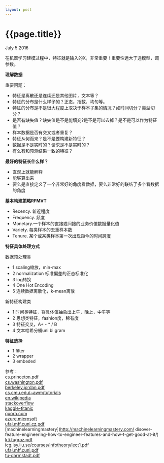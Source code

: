 ```yaml
---
layout: post
---
```


{{page.title}}
====
<p class="meta">July 5 2016</p>

在机器学习建模过程中，特征就是输入的X，非常重要！重要性远大于选模型，调参数。

**理解数据**

重要问题：

 - 特征是离散还是连续还是其他图片，文本等？    
 - 特征的分布是什么样子的？正态，指数，均匀等。    
 - 特征的分布是不是很大程度上取决于样本子集的情况？如时间切分？类型切分？    
 - 是否有缺失值？缺失值是不是能填充?是不是可以去掉？是不是可以作为特征值？  
 - 样本数据是否有交叉或者重复？  
 - 特征从何而来？是不是要构建新特征？  
 - 数据是不是实时的？请求是不是实时的？  
 - 有么有和预测结果一致的特征？  

**最好的特征长什么样？**   

 - 直观上就能解释  
 - 能够算出来  
 - 要么是直接定义了一个非常好的角度看数据，要么非常好的联结了多个看数据的角度  

**基本构建策略RFMVT**  

 - Recency. 新近程度  
 - Frequency. 频度  
 - Monetary.一个样本的直接或间接的业务价值数据量化值  
 - Variety. 每类样本的去重样本数  
 - Tenure. 某个或某类样本第一次出现距今的时间跨度  

**特征具体处理方式**  

   数据预处理类  
   
   - 1 scaling缩放，min-max  
   - 2 normalization 标准偏差的正态标准化  
   - 3 log转换    
   - 4 One Hot Encoding  
   - 5 连续数据离散化，k-mean离散  
  
  新特征构建类  

   - 1 时间类特征，将具体值抽象出上午，晚上，中午等
   - 2 思想类特征，fashion度，稀有度
   - 3 特征交叉，A+ - \* / B
   - 4 文本哈希分桶uni bi gram
    
**特征选择**  

   - 1 filter  
   - 2 wrapper  
   - 3 embeded  

参考：  
 [cs.princeton.pdf](http://www.cs.princeton.edu/courses/archive/spring10/cos424/slides/18-feat.pdf)  
 [cs.washington.pdf](http://homes.cs.washington.edu/~pedrod/papers/cacm12.pdf)  
 [berkeley.jordan.pdf](https://people.eecs.berkeley.edu/~jordan/courses/294-fall09/lectures/feature/slides.pdf)  
 [cs.cmu.edu/~awm/tutorials](http://www.cs.cmu.edu/~awm/tutorials)  
 [en.wikipedia](https://en.wikipedia.org/wiki/Feature_engineering)  
 [stackoverflow](http://stackoverflow.com/questions/2674430/how-to-engineer-features-for-machine-learning)  
 [kaggle-titanic](http://trevorstephens.com/kaggle-titanic-tutorial/r-part-4-feature-engineering/)  
 [quora.com](https://www.quora.com/What-are-some-best-practices-in-Feature-Engineering)  
 [azure.microsoft](https://azure.microsoft.com/en-us/documentation/articles/machine-learning-feature-selection-and-engineering/)  
 [ufal.mff.cuni.cz.pdf](https://ufal.mff.cuni.cz/~zabokrtsky/courses/npfl104/html/feature_engineering.pdf)  
 [machinelearningmastery](http://machinelearningmastery.com/ disover-feature-engineering-how-to-engineer-features-and-how-t-get-good-at-it/)  
 [kti.tugraz.pdf](http://kti.tugraz.at/staff/denis/courses/kddm1/fatureengineering.pdf)  
 [icg.isy.liu.se/courses/infotheory/lect1.pdf](http://www.icg.isy.li.se/courses/infotheory/lect1.pdf)  
 [ufal.mff.cuni.pdf](http://umff.cuni.cz/~zabokrtsky/courses/npfl104/html/feature_engineering.pdf)     
 [tu-darmstadt.pdf](http://www.ke.tu-darmstadt.de/lehre/archiv/ss06/web-mining/wm-features.pdf)  
